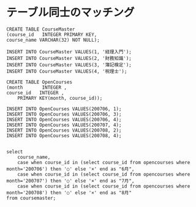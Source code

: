 # テーブル同士のマッチング

    CREATE TABLE CourseMaster
    (course_id   INTEGER PRIMARY KEY,
    course_name VARCHAR(32) NOT NULL);

    INSERT INTO CourseMaster VALUES(1, '経理入門');
    INSERT INTO CourseMaster VALUES(2, '財務知識');
    INSERT INTO CourseMaster VALUES(3, '簿記検定');
    INSERT INTO CourseMaster VALUES(4, '税理士');

    CREATE TABLE OpenCourses
    (month       INTEGER ,
    course_id   INTEGER ,
        PRIMARY KEY(month, course_id));

    INSERT INTO OpenCourses VALUES(200706, 1);
    INSERT INTO OpenCourses VALUES(200706, 3);
    INSERT INTO OpenCourses VALUES(200706, 4);
    INSERT INTO OpenCourses VALUES(200707, 4);
    INSERT INTO OpenCourses VALUES(200708, 2);
    INSERT INTO OpenCourses VALUES(200708, 4);


    select 
        course_name,
        case when course_id in (select course_id from opencourses where month='200706') then '○' else '×' end as "6月",
        case when course_id in (select course_id from opencourses where month='200707') then '○' else '×' end as "7月",
        case when course_id in (select course_id from opencourses where month='200708') then '○' else '×' end as "8月"
    from coursemaster;